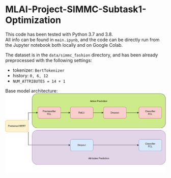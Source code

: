 # MLAI-Project-SIMMC-Subtask1-Optimization

This code has been tested with Python 3.7 and 3.8.  
All info can be found in `main.ipynb`, and the code can be directly run from the Jupyter notebook both locally and on Google Colab.  

The dataset is in the `data/simmc_fashion` directory, and has been already preprocessed with the following settings:  
- tokenizer: `BertTokenizer`
- history: `0, 6, 12`
- `NUM_ATTRIBUTES = 14 + 1`

Base model architecture:  
![network](readme/model.png)

